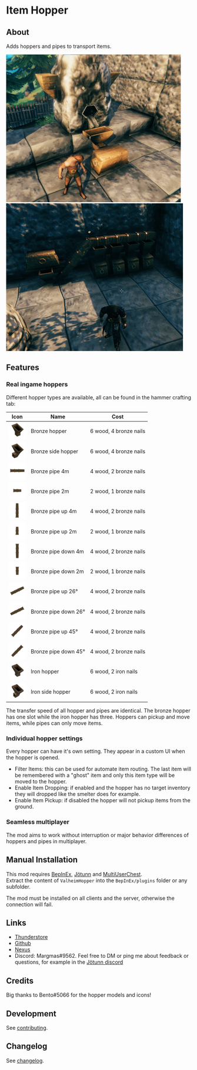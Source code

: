 # Item Hopper
## About
Adds hoppers and pipes to transport items.

<img src="https://raw.githubusercontent.com/MSchmoecker/ValheimHopper/master/Docs/ShowcaseSmelter.png" height="400" alt="Smelter"/> <img src="https://raw.githubusercontent.com/MSchmoecker/ValheimHopper/master/Docs/PipeSort.png" height="400" alt="Sorter"/>


## Features
### Real ingame hoppers
Different hopper types are available, all can be found in the hammer crafting tab:

| Icon                                                                                                                                                  | Name                 | Cost                   |
|-------------------------------------------------------------------------------------------------------------------------------------------------------|----------------------|------------------------|
| <img height="46" alt="icon" src="https://raw.githubusercontent.com/MSchmoecker/ValheimHopper/master/Docs/Icons/Wood_V.png" />                         | Bronze hopper        | 6 wood, 4 bronze nails |
| <img height="46" alt="icon" src="https://raw.githubusercontent.com/MSchmoecker/ValheimHopper/master/Docs/Icons/Wood_H.png" />                         | Bronze side hopper   | 6 wood, 4 bronze nails |
| <img height="46" alt="icon" src="https://raw.githubusercontent.com/MSchmoecker/ValheimHopper/master/Docs/Icons/PipeBronze_Horizontal_4m.png" />       | Bronze pipe 4m       | 4 wood, 2 bronze nails |
| <img height="46" alt="icon" src="https://raw.githubusercontent.com/MSchmoecker/ValheimHopper/master/Docs/Icons/PipeBronze_Horizontal_2m.png" />       | Bronze pipe 2m       | 2 wood, 1 bronze nails |
| <img height="46" alt="icon" src="https://raw.githubusercontent.com/MSchmoecker/ValheimHopper/master/Docs/Icons/PipeBronze_Vertical_Up_4m.png" />      | Bronze pipe up 4m    | 4 wood, 2 bronze nails |
| <img height="46" alt="icon" src="https://raw.githubusercontent.com/MSchmoecker/ValheimHopper/master/Docs/Icons/PipeBronze_Vertical_Up_2m.png" />      | Bronze pipe up 2m    | 2 wood, 1 bronze nails |
| <img height="46" alt="icon" src="https://raw.githubusercontent.com/MSchmoecker/ValheimHopper/master/Docs/Icons/PipeBronze_Vertical_Down_4m.png" />    | Bronze pipe down 4m  | 4 wood, 2 bronze nails |
| <img height="46" alt="icon" src="https://raw.githubusercontent.com/MSchmoecker/ValheimHopper/master/Docs/Icons/PipeBronze_Vertical_Down_2m.png" />    | Bronze pipe down 2m  | 2 wood, 1 bronze nails |
| <img height="46" alt="icon" src="https://raw.githubusercontent.com/MSchmoecker/ValheimHopper/master/Docs/Icons/PipeBronze_Diagonal_26_Up_4m.png" />   | Bronze pipe up 26°   | 4 wood, 2 bronze nails |
| <img height="46" alt="icon" src="https://raw.githubusercontent.com/MSchmoecker/ValheimHopper/master/Docs/Icons/PipeBronze_Diagonal_26_Down_4m.png" /> | Bronze pipe down 26° | 4 wood, 2 bronze nails |
| <img height="46" alt="icon" src="https://raw.githubusercontent.com/MSchmoecker/ValheimHopper/master/Docs/Icons/PipeBronze_Diagonal_45_Up_4m.png" />   | Bronze pipe up 45°   | 4 wood, 2 bronze nails |
| <img height="46" alt="icon" src="https://raw.githubusercontent.com/MSchmoecker/ValheimHopper/master/Docs/Icons/PipeBronze_Diagonal_45_Down_4m.png" /> | Bronze pipe down 45° | 4 wood, 2 bronze nails |
| <img height="46" alt="icon" src="https://raw.githubusercontent.com/MSchmoecker/ValheimHopper/master/Docs/Icons/Iron_V.png" />                         | Iron hopper          | 6 wood, 2 iron nails   |
| <img height="46" alt="icon" src="https://raw.githubusercontent.com/MSchmoecker/ValheimHopper/master/Docs/Icons/Iron_H.png" />                         | Iron side hopper     | 6 wood, 2 iron nails   |

The transfer speed of all hopper and pipes are identical.
The bronze hopper has one slot while the iron hopper has three.
Hoppers can pickup and move items, while pipes can only move items.


### Individual hopper settings
Every hopper can have it's own setting. They appear in a custom UI when the hopper is opened.
- Filter Items: this can be used for automate item routing.
  The last item will be remembered with a "ghost" item and only this item type will be moved to the hopper.
- Enable Item Dropping: if enabled and the hopper has no target inventory they will dropped like the smelter does for example.
- Enable Item Pickup: if disabled the hopper will not pickup items from the ground.


### Seamless multiplayer
The mod aims to work without interruption or major behavior differences of hoppers and pipes in multiplayer.


## Manual Installation
This mod requires [BepInEx](https://valheim.thunderstore.io/package/denikson/BepInExPack_Valheim/), [Jötunn](https://valheim.thunderstore.io/package/ValheimModding/Jotunn/) and [MultiUserChest](https://valheim.thunderstore.io/package/MSchmoecker/MultiUserChest/).\
Extract the content of `ValheimHopper` into the `BepInEx/plugins` folder or any subfolder.

The mod must be installed on all clients and the server, otherwise the connection will fail.


## Links
- [Thunderstore](https://valheim.thunderstore.io/package/MSchmoecker/ItemHopper/)
- [Github](https://github.com/MSchmoecker/ValheimHopper)
- [Nexus](https://www.nexusmods.com/valheim/mods/1974)
- Discord: Margmas#9562. Feel free to DM or ping me about feedback or questions, for example in the [Jötunn discord](https://discord.gg/DdUt6g7gyA)


## Credits
Big thanks to Bento#5066 for the hopper models and icons!


## Development
See [contributing](https://github.com/MSchmoecker/ValheimHopper/blob/master/CONTRIBUTING.md).


## Changelog
See [changelog](https://github.com/MSchmoecker/ValheimHopper/blob/master/CHANGELOG.md).
